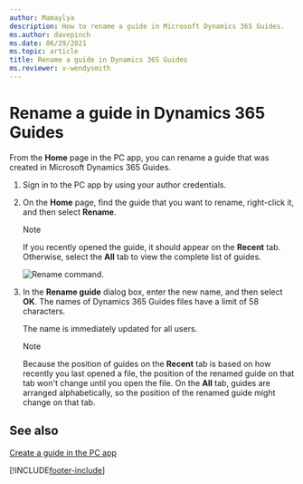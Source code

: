 ```yaml
---
author: Mamaylya
description: How to rename a guide in Microsoft Dynamics 365 Guides.
ms.author: davepinch
ms.date: 06/29/2021
ms.topic: article
title: Rename a guide in Dynamics 365 Guides
ms.reviewer: v-wendysmith
---
```


# Rename a guide in Dynamics 365 Guides

From the **Home** page in the PC app, you can rename a guide that was created in Microsoft Dynamics 365 Guides.

1. Sign in to the PC app by using your author credentials.

2. On the **Home** page, find the guide that you want to rename, right-click it, and then select **Rename**.

    > [!NOTE]
    > If you recently opened the guide, it should appear on the **Recent** tab. Otherwise, select the **All** tab to view the complete list of guides.

   ![Rename command.](media/rename-guide.PNG "Rename command")

3. In the **Rename guide** dialog box, enter the new name, and then select **OK**. The names of Dynamics 365 Guides files have a limit of 58 characters.

    The name is immediately updated for all users.

    > [!NOTE]
    > Because the position of guides on the **Recent** tab is based on how recently you last opened a file, the position of the renamed guide on that tab won't change until you open the file. On the **All** tab, guides are arranged alphabetically, so the position of the renamed guide might change on that tab.

## See also

[Create a guide in the PC app](create-guide.md)


[!INCLUDE[footer-include](../includes/footer-banner.md)]
